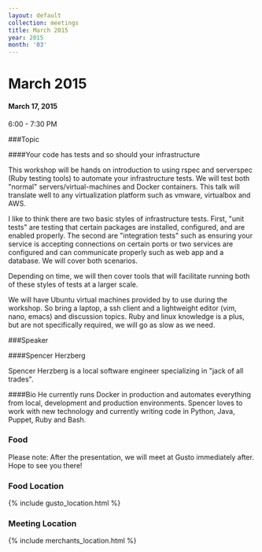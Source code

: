 ```yaml
---
layout: default
collection: meetings
title: March 2015
year: 2015
month: '03'
---
```


# March 2015

#### March 17, 2015
6:00 - 7:30 PM

###Topic

####Your code has tests and so should your infrastructure

This workshop will be hands on introduction to using rspec and serverspec (Ruby testing tools) to automate your infrastructure tests. We will test both "normal" servers/virtual-machines and Docker containers. This talk will translate well to any virtualization platform such as vmware, virtualbox and AWS.

I like to think there are two basic styles of infrastructure tests. First, "unit tests" are testing that certain packages are installed, configured, and are enabled properly. The second are "integration tests" such as ensuring your service is accepting connections on certain ports or two services are configured and can communicate properly such as web app and a database. We will cover both scenarios.

Depending on time, we will then cover tools that will facilitate running both of these styles of tests at a larger scale.

We will have Ubuntu virtual machines provided by to use during the workshop. So bring a laptop, a ssh client and a lightweight editor (vim, nano, emacs) and discussion topics. Ruby and linux knowledge is a plus, but are not specifically required, we will go as slow as we need.

###Speaker

####Spencer Herzberg

Spencer Herzberg is a local software engineer specializing in "jack of all trades".

####Bio
He currently runs Docker in production and automates everything from local, development and production environments.  Spencer loves to work with new technology and currently writing code in Python, Java, Puppet, Ruby and Bash.

### Food
Please note: After the presentation, we will meet at Gusto immediately after.  Hope to see you there!

### Food Location
{% include gusto_location.html %}

### Meeting Location
{% include merchants_location.html %}

